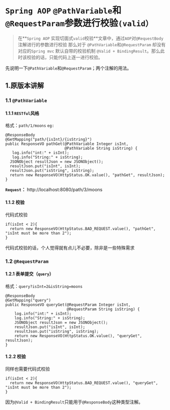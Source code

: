 # `Spring AOP` `@PathVariable`和`@RequestParam`参数进行校验`(valid）`

> 在**`Spring AOP` 实现切面式`valid`校验**文章中，通过`AOP`对`@RequestBody`注解进行的参数进行校验
>  那么对于 `@PathVariable`和`@RequestParam` 却没有对应的`Spring mvc` 默认自带的校验机制 `@Valid + BindingResult`。那么此时该校验的话，只能代码上逐一进行校验。

先说明一下`@PathVariable`和`@RequestParam`；两个注解的用法。

## 1.原版本讲解

### 1.1 `@PathVariable`

#### 1.1.1 `RESTful`风格

格式：`path/1/moons`
 `eg:`

```
@ResponseBody
@GetMapping("path/{isInt}/{isString}")
public ResponseVO pathGet(@PathVariable Integer isInt,
                          @PathVariable String isString) {
   log.info("int:" + isInt);
   log.info("String:" + isString);
  JSONObject resultJson = new JSONObject();
  resultJson.put("isInt", isInt);
  resultJson.put("isString", isString);
  return new ResponseVO(HttpStatus.OK.value(), "pathGet", resultJson);
}
```

**`Request`：**
http://localhost:8080/path/3/moons

#### 1.1.2 校验

代码式校验

```
if(isInt < 2){
  return new ResponseVO(HttpStatus.BAD_REQUEST.value(), "pathGet", "isInt must be more than 2");
}
```

代码式校验的话，个人觉得就有点儿不必要，除非是一些特殊需求

### 1.2 `@RequestParam`

#### 1.2.1 表单提交（`query`）

格式：`query?isInt=2&isString=moons`

```
@ResponseBody
@GetMapping("query")
public ResponseVO queryGet(@RequestParam Integer isInt,
                           @RequestParam String isString) {
    log.info("int:" + isInt);
    log.info("String:" + isString);
    JSONObject resultJson = new JSONObject();
    resultJson.put("isInt", isInt);
    resultJson.put("isString", isString);
    return new ResponseVO(HttpStatus.OK.value(), "queryGet", resultJson);
}
```

#### 1.2.2 校验

同样也需要代码式校验

```
if(isInt < 2){
  return new ResponseVO(HttpStatus.BAD_REQUEST.value(), "queryGet", "isInt must be more than 2");
}
```

因为`@Valid + BindingResult`只能用于`@ResponseBody`这种类型注解。

